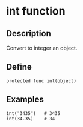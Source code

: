 # int function

## Description
Convert to integer an object.

## Define
```
protected func int(object)
```

## Examples

```
int("3435")   # 3435
int(34.35)    # 34
```

